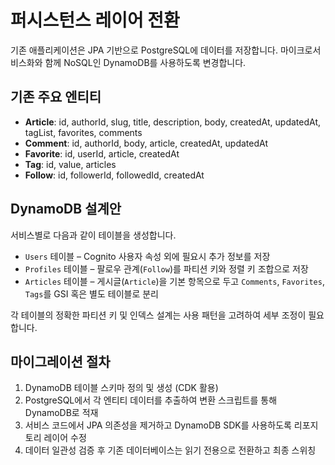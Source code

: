 # 퍼시스턴스 레이어 전환

기존 애플리케이션은 JPA 기반으로 PostgreSQL에 데이터를 저장합니다. 마이크로서비스화와 함께 NoSQL인 DynamoDB를 사용하도록 변경합니다.

## 기존 주요 엔티티

- **Article**: id, authorId, slug, title, description, body, createdAt, updatedAt, tagList, favorites, comments
- **Comment**: id, authorId, body, article, createdAt, updatedAt
- **Favorite**: id, userId, article, createdAt
- **Tag**: id, value, articles
- **Follow**: id, followerId, followedId, createdAt

## DynamoDB 설계안

서비스별로 다음과 같이 테이블을 생성합니다.

- `Users` 테이블 – Cognito 사용자 속성 외에 필요시 추가 정보를 저장
- `Profiles` 테이블 – 팔로우 관계(`Follow`)를 파티션 키와 정렬 키 조합으로 저장
- `Articles` 테이블 – 게시글(`Article`)을 기본 항목으로 두고 `Comments`, `Favorites`, `Tags`를 GSI 혹은 별도 테이블로 분리

각 테이블의 정확한 파티션 키 및 인덱스 설계는 사용 패턴을 고려하여 세부 조정이 필요합니다.

## 마이그레이션 절차

1. DynamoDB 테이블 스키마 정의 및 생성 (CDK 활용)
2. PostgreSQL에서 각 엔티티 데이터를 추출하여 변환 스크립트를 통해 DynamoDB로 적재
3. 서비스 코드에서 JPA 의존성을 제거하고 DynamoDB SDK를 사용하도록 리포지토리 레이어 수정
4. 데이터 일관성 검증 후 기존 데이터베이스는 읽기 전용으로 전환하고 최종 스위칭

